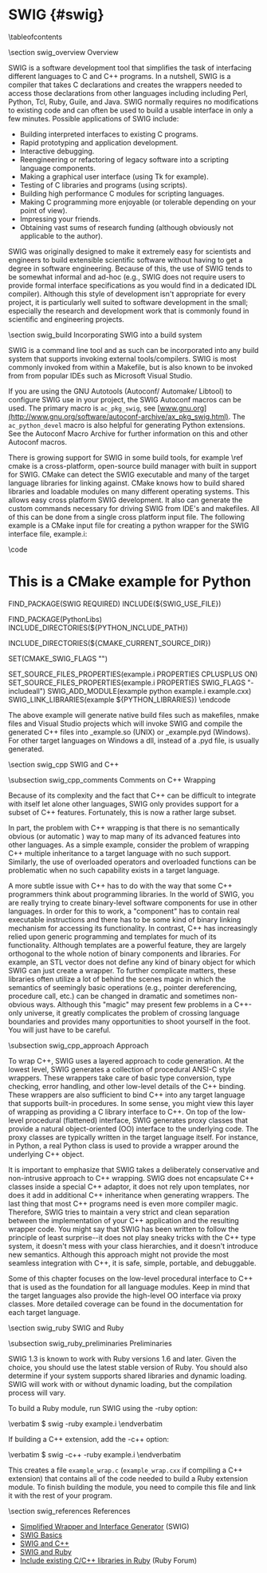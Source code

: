 SWIG    {#swig}
====

\tableofcontents

\section swig_overview Overview

SWIG is a software development tool that simplifies the task of interfacing different languages to C and C++ programs. In a nutshell, SWIG is a compiler that takes C declarations and creates the wrappers needed to access those declarations from other languages including including Perl, Python, Tcl, Ruby, Guile, and Java. SWIG normally requires no modifications to existing code and can often be used to build a usable interface in only a few minutes. Possible applications of SWIG include:

  * Building interpreted interfaces to existing C programs.
  * Rapid prototyping and application development.
  * Interactive debugging.
  * Reengineering or refactoring of legacy software into a scripting language components.
  * Making a graphical user interface (using Tk for example).
  * Testing of C libraries and programs (using scripts).
  * Building high performance C modules for scripting languages.
  * Making C programming more enjoyable (or tolerable depending on your point of view).
  * Impressing your friends.
  * Obtaining vast sums of research funding (although obviously not applicable to the author). 

SWIG was originally designed to make it extremely easy for scientists and engineers to build extensible scientific software without having to get a degree in software engineering. Because of this, the use of SWIG tends to be somewhat informal and ad-hoc (e.g., SWIG does not require users to provide formal interface specifications as you would find in a dedicated IDL compiler). Although this style of development isn't appropriate for every project, it is particularly well suited to software development in the small; especially the research and development work that is commonly found in scientific and engineering projects.

\section swig_build Incorporating SWIG into a build system

SWIG is a command line tool and as such can be incorporated into any build system that supports invoking external tools/compilers. SWIG is most commonly invoked from within a Makefile, but is also known to be invoked from from popular IDEs such as Microsoft Visual Studio.

If you are using the GNU Autotools (Autoconf/ Automake/ Libtool) to configure SWIG use in your project, the SWIG Autoconf macros can be used. The primary macro is `ac_pkg_swig`, see [www.gnu.org](http://www.gnu.org/software/autoconf-archive/ax_pkg_swig.html). The `ac_python_devel` macro is also helpful for generating Python extensions. See the Autoconf Macro Archive for further information on this and other Autoconf macros.

There is growing support for SWIG in some build tools, for example \ref cmake is a cross-platform, open-source build manager with built in support for SWIG. CMake can detect the SWIG executable and many of the target language libraries for linking against. CMake knows how to build shared libraries and loadable modules on many different operating systems. This allows easy cross platform SWIG development. It also can generate the custom commands necessary for driving SWIG from IDE's and makefiles. All of this can be done from a single cross platform input file. The following example is a CMake input file for creating a python wrapper for the SWIG interface file, example.i:

\code
# This is a CMake example for Python

FIND_PACKAGE(SWIG REQUIRED)
INCLUDE(${SWIG_USE_FILE})

FIND_PACKAGE(PythonLibs)
INCLUDE_DIRECTORIES(${PYTHON_INCLUDE_PATH})

INCLUDE_DIRECTORIES(${CMAKE_CURRENT_SOURCE_DIR})

SET(CMAKE_SWIG_FLAGS "")

SET_SOURCE_FILES_PROPERTIES(example.i PROPERTIES CPLUSPLUS ON)
SET_SOURCE_FILES_PROPERTIES(example.i PROPERTIES SWIG_FLAGS "-includeall")
SWIG_ADD_MODULE(example python example.i example.cxx)
SWIG_LINK_LIBRARIES(example ${PYTHON_LIBRARIES})
\endcode

The above example will generate native build files such as makefiles, nmake files and Visual Studio projects which will invoke SWIG and compile the generated C++ files into _example.so (UNIX) or _example.pyd (Windows). For other target languages on Windows a dll, instead of a .pyd file, is usually generated.

\section swig_cpp SWIG and C++

\subsection swig_cpp_comments Comments on C++ Wrapping

Because of its complexity and the fact that C++ can be difficult to integrate with itself let alone other languages, SWIG only provides support for a subset of C++ features. Fortunately, this is now a rather large subset.

In part, the problem with C++ wrapping is that there is no semantically obvious (or automatic ) way to map many of its advanced features into other languages. As a simple example, consider the problem of wrapping C++ multiple inheritance to a target language with no such support. Similarly, the use of overloaded operators and overloaded functions can be problematic when no such capability exists in a target language.

A more subtle issue with C++ has to do with the way that some C++ programmers think about programming libraries. In the world of SWIG, you are really trying to create binary-level software components for use in other languages. In order for this to work, a "component" has to contain real executable instructions and there has to be some kind of binary linking mechanism for accessing its functionality. In contrast, C++ has increasingly relied upon generic programming and templates for much of its functionality. Although templates are a powerful feature, they are largely orthogonal to the whole notion of binary components and libraries. For example, an STL vector does not define any kind of binary object for which SWIG can just create a wrapper. To further complicate matters, these libraries often utilize a lot of behind the scenes magic in which the semantics of seemingly basic operations (e.g., pointer dereferencing, procedure call, etc.) can be changed in dramatic and sometimes non-obvious ways. Although this "magic" may present few problems in a C++-only universe, it greatly complicates the problem of crossing language boundaries and provides many opportunities to shoot yourself in the foot. You will just have to be careful.

\subsection swig_cpp_approach Approach

To wrap C++, SWIG uses a layered approach to code generation. At the lowest level, SWIG generates a collection of procedural ANSI-C style wrappers. These wrappers take care of basic type conversion, type checking, error handling, and other low-level details of the C++ binding. These wrappers are also sufficient to bind C++ into any target language that supports built-in procedures. In some sense, you might view this layer of wrapping as providing a C library interface to C++. On top of the low-level procedural (flattened) interface, SWIG generates proxy classes that provide a natural object-oriented (OO) interface to the underlying code. The proxy classes are typically written in the target language itself. For instance, in Python, a real Python class is used to provide a wrapper around the underlying C++ object.

It is important to emphasize that SWIG takes a deliberately conservative and non-intrusive approach to C++ wrapping. SWIG does not encapsulate C++ classes inside a special C++ adaptor, it does not rely upon templates, nor does it add in additional C++ inheritance when generating wrappers. The last thing that most C++ programs need is even more compiler magic. Therefore, SWIG tries to maintain a very strict and clean separation between the implementation of your C++ application and the resulting wrapper code. You might say that SWIG has been written to follow the principle of least surprise--it does not play sneaky tricks with the C++ type system, it doesn't mess with your class hierarchies, and it doesn't introduce new semantics. Although this approach might not provide the most seamless integration with C++, it is safe, simple, portable, and debuggable.

Some of this chapter focuses on the low-level procedural interface to C++ that is used as the foundation for all language modules. Keep in mind that the target languages also provide the high-level OO interface via proxy classes. More detailed coverage can be found in the documentation for each target language.

\section swig_ruby SWIG and Ruby

\subsection swig_ruby_preliminaries Preliminaries

SWIG 1.3 is known to work with Ruby versions 1.6 and later. Given the choice, you should use the latest stable version of Ruby. You should also determine if your system supports shared libraries and dynamic loading. SWIG will work with or without dynamic loading, but the compilation process will vary. 

To build a Ruby module, run SWIG using the -ruby option:

\verbatim
$ swig -ruby example.i
\endverbatim

If building a C++ extension, add the -c++ option:

\verbatim
$ swig -c++ -ruby example.i
\endverbatim

This creates a file `example_wrap.c` (`example_wrap.cxx` if compiling a C++ extension) that contains all of the code needed to build a Ruby extension module. To finish building the module, you need to compile this file and link it with the rest of your program.
 
\section swig_references References

* [Simplified Wrapper and Interface Generator](http://www.swig.org) (SWIG)
* [SWIG Basics](http://www.swig.org/Doc2.0/SWIG.html)
* [SWIG and C++](http://www.swig.org/Doc2.0/SWIGPlus.html)
* [SWIG and Ruby](http://www.swig.org/Doc2.0/Ruby.html)
* [Include existing C/C++ libraries in Ruby](http://www.ruby-forum.com/topic/75976) (Ruby Forum)